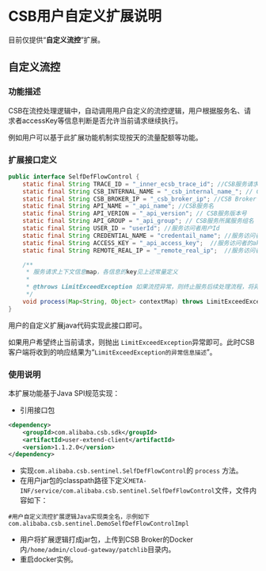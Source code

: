 # CSB用户自定义扩展说明
目前仅提供“**自定义流控**”扩展。
## 自定义流控
### 功能描述
CSB在流控处理逻辑中，自动调用用户自定义的流控逻辑，用户根据服务名、请求者accessKey等信息判断是否允许当前请求继续执行。

例如用户可以基于此扩展功能机制实现按天的流量配额等功能。

### 扩展接口定义
```java
public interface SelfDefFlowControl {
    static final String TRACE_ID = "_inner_ecsb_trace_id"; //CSB服务请求唯一标识
    static final String CSB_INTERNAL_NAME = "_csb_internal_name_"; // CSB实例名
    static final String CSB_BROKER_IP = "_csb_broker_ip"; //CSB Broker节点的IP
    static final String API_NAME = "_api_name"; //CSB服务名
    static final String API_VERION = "_api_version"; // CSB服务版本号
    static final String API_GROUP = "_api_group"; // CSB服务所属服务组名
    static final String USER_ID = "userId"; //服务访问者用户Id
    static final String CREDENTIAL_NAME = "credentail_name"; //服务访问者凭证名
    static final String ACCESS_KEY = "_api_access_key";  //服务访问者的ak
    static final String REMOTE_REAL_IP = "_remote_real_ip";  //服务访问者IP

    /**
     * 服务请求上下文信息map，各信息的key见上述常量定义
     *
     * @throws LimitExceedException 如果流控异常，则终止服务后续处理流程，将异常信息返回给CSB客户端
     */
    void process(Map<String, Object> contextMap) throws LimitExceedException;
}
```
用户的自定义扩展java代码实现此接口即可。

如果用户希望终止当前请求，则抛出 `LimitExceedException`异常即可。此时CSB客户端将收到的响应结果为“`LimitExceedException的异常信息描述`”。
### 使用说明
本扩展功能基于Java SPI规范实现：
* 引用接口包
```xml
<dependency>
    <groupId>com.alibaba.csb.sdk</groupId>
    <artifactId>user-extend-client</artifactId>
    <version>1.1.2.0</version>
</dependency>
```
* 实现`com.alibaba.csb.sentinel.SelfDefFlowControl`的 `process` 方法。
* 在用户jar包的classpath路径下定义`META-INF/service/com.alibaba.csb.sentinel.SelfDefFlowControl`文件，文件内容如下：
```text
#用户自定义流控扩展逻辑Java实现类全名，示例如下
com.alibaba.csb.sentinel.DemoSelfDefFlowControlImpl
```
* 用户将扩展逻辑打成jar包，上传到CSB Broker的Docker内`/home/admin/cloud-gateway/patchlib`目录内。
* 重启docker实例。

